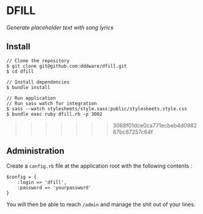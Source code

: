 # DFILL

_Generate placeholder text with song lyrics_



## Install

    // Clone the repository
    $ git clone git@github.com:dddware/dfill.git
    $ cd dfill

    // Install dependencies
    $ bundle install

    // Run application
    // Run sass watch for integration
    $ sass --watch stylesheets/style.sass:public/stylesheets.style.css
    $ bundle exec ruby dfill.rb -p 3002

>>>>>>> 3068f01dce0ca771ecbeb4d098287bc87257c64f


## Administration

Create a `config.rb` file at the application root with the following contents :

    $config = {
        :login => 'dfill',
        :password => 'yourpassword'
    }

You will then be able to reach `/admin` and manage the shit out of your lines.
